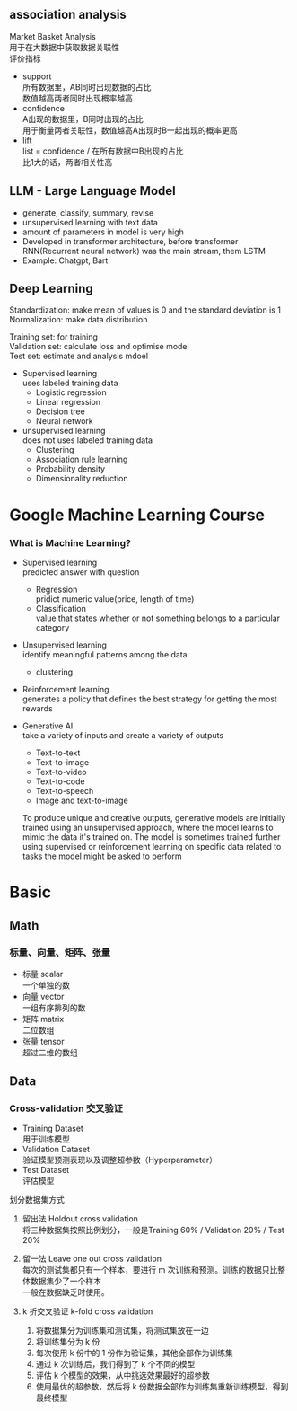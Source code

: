 ## association analysis  
Market Basket Analysis  
用于在大数据中获取数据关联性  
评价指标  
- support  
  所有数据里，AB同时出现数据的占比  
  数值越高两者同时出现概率越高  
- confidence  
  A出现的数据里，B同时出现的占比  
  用于衡量两者关联性，数值越高A出现时B一起出现的概率更高  
- lift  
  list = confidence / 在所有数据中B出现的占比  
  比1大的话，两者相关性高    

## LLM - Large Language Model
- generate, classify, summary, revise  
- unsupervised learning with text data  
- amount of parameters in model is very high  
- Developed in transformer architecture, before transformer RNN(Recurrent neural network) was the main stream, them LSTM         
- Example: Chatgpt, Bart  

## Deep Learning
Standardization: make mean of values is 0 and the standard deviation is 1  
Normalization: make data distribution  

Training set: for training  
Validation set: calculate loss and optimise model  
Test set: estimate and analysis mdoel  

- Supervised learning  
  uses labeled training data  
  - Logistic regression
  - Linear regression
  - Decision tree
  - Neural network
- unsupervised learning  
  does not uses labeled training data  
  - Clustering
  - Association rule learning
  - Probability density
  - Dimensionality reduction

# Google Machine Learning Course  
### What is Machine Learning?  
- Supervised learning  
  predicted answer with question  
  - Regression  
    pridict numeric value(price, length of time)  
  - Classification  
    value that states whether or not something belongs to a particular category  
  
- Unsupervised learning  
  identify meaningful patterns among the data  
  - clustering  
  
- Reinforcement learning  
  generates a policy that defines the best strategy for getting the most rewards  
  
- Generative AI  
  take a variety of inputs and create a variety of outputs  
  - Text-to-text  
  - Text-to-image  
  - Text-to-video  
  - Text-to-code  
  - Text-to-speech  
  - Image and text-to-image
  
  To produce unique and creative outputs, generative models are initially trained using an unsupervised approach, where the model learns to mimic the data it's trained on. The model is sometimes trained further using supervised or reinforcement learning on specific data related to tasks the model might be asked to perform  

# Basic
## Math
### 标量、向量、矩阵、张量
- 标量 scalar  
  一个单独的数  
- 向量 vector  
  一组有序排列的数  
- 矩阵 matrix  
  二位数组  
- 张量 tensor  
  超过二维的数组  

## Data
### Cross-validation 交叉验证
- Training Dataset  
  用于训练模型  
- Validation Dataset  
  验证模型预测表现以及调整超参数（Hyperparameter）  
- Test Dataset  
  评估模型

划分数据集方式  
1. 留出法 Holdout cross validation  
   将三种数据集按照比例划分，一般是Training 60% / Validation 20% / Test 20%  

2. 留一法 Leave one out cross validation  
   每次的测试集都只有一个样本，要进行 m 次训练和预测。训练的数据只比整体数据集少了一个样本  
   一般在数据缺乏时使用。  

3. k 折交叉验证 k-fold cross validation  
   1. 将数据集分为训练集和测试集，将测试集放在一边  
   2. 将训练集分为 k 份  
   3. 每次使用 k 份中的 1 份作为验证集，其他全部作为训练集  
   4. 通过 k 次训练后，我们得到了 k 个不同的模型  
   5. 评估 k 个模型的效果，从中挑选效果最好的超参数  
   6. 使用最优的超参数，然后将 k 份数据全部作为训练集重新训练模型，得到最终模型  
